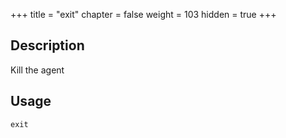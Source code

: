 +++
title = "exit"
chapter = false
weight = 103
hidden = true
+++

## Description
Kill the agent

## Usage
```
exit
```
